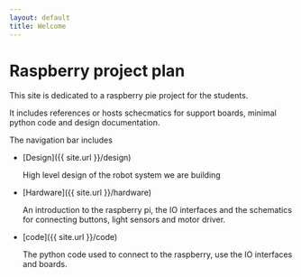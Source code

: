 ```yaml
---
layout: default
title: Welcome
---
```


# Raspberry project plan

This site is dedicated to a raspberry pie project for the students.

It includes references or hosts schecmatics for support boards, minimal python code and design documentation.

The navigation bar includes

* [Design]({{ site.url }}/design)

    High level design of the robot system we are building
  
* [Hardware]({{ site.url }}/hardware)
  
    An introduction to the raspberry pi, the IO interfaces and the schematics for connecting buttons, light sensors and motor driver.
  

* [code]({{ site.url }}/code)

    The python code used to connect to the raspberry, use the IO interfaces and boards.
